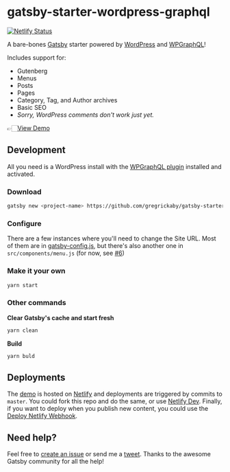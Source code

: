 # gatsby-starter-wordpress-graphql

[![Netlify Status](https://api.netlify.com/api/v1/badges/ee5783b5-a642-46e9-bd0d-35866c7c55e3/deploy-status)](https://app.netlify.com/sites/gatsby-starter-wordpress-graphql/deploys)

A bare-bones [Gatsby](https://gatsbyjs.org) starter powered by [WordPress](https://wordpress.org) and [WPGraphQL](https://www.wpgraphql.com/)!

Includes support for:

- Gutenberg
- Menus
- Posts
- Pages
- Category, Tag, and Author archives
- Basic SEO
- _Sorry, WordPress comments don't work just yet._

👉🏻[View Demo](https://gatsby-starter-wordpress-graphql.netlify.com)

## Development

All you need is a WordPress install with the [WPGraphQL plugin](https://www.wpgraphql.com/) installed and activated.

### Download
```bash
gatsby new <project-name> https://github.com/gregrickaby/gatsby-starter-wordpress-graphql
```

### Configure

There are a few instances where you'll need to change the Site URL. Most of them are in [gatsby-config.js](https://github.com/gregrickaby/gatsby-starter-wordpress-graphql/blob/master/gatsby-config.js), but there's also another one in `src/components/menu.js` (for now, see [#6](https://github.com/gregrickaby/gatsby-starter-wordpress-graphql/issues/6))

### Make it your own
```bash
yarn start
```

### Other commands
**Clear Gatsby's cache and start fresh**
```bash
yarn clean
```

**Build**
```bash
yarn buld
```

## Deployments

The [demo](https://gatsby-starter-wordpress-graphql.netlify.com) is hosted  on [Netlify](https://www.netlify.com/) and deployments are triggered by commits to `master`. You could fork this repo and do the same, or use [Netlify Dev](https://www.netlify.com/products/dev/). Finally, if you want to deploy when you publish new content, you could use the [Deploy Netlify Webhook](https://wordpress.org/plugins/webhook-netlify-deploy/).

## Need help?
Feel free to [create an issue](https://github.com/gregrickaby/gatsby-starter-wordpress-graphql/issues) or send me a [tweet](https://twitter.com/gregrickaby). Thanks to the awesome Gatsby community for all the help!
